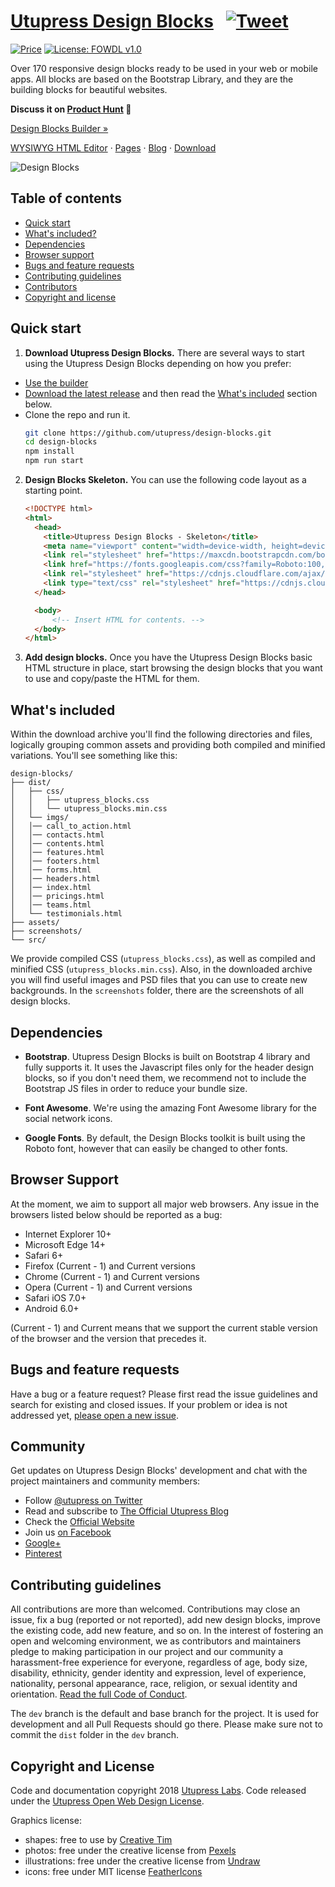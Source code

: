 # [Utupress Design Blocks](https://www.utupress.com/blocks) &nbsp; [![Tweet](https://img.shields.io/twitter/url/http/shields.io.svg?style=social)](https://twitter.com/intent/tweet?text=Get%20over%20170%20free%20design%20blocks%20based%20on%20Bootstrap%204&url=https://www.utupress.com/blocks&via=utupress&hashtags=bootstrap,design,templates,blocks,developers) 

[![Price](https://img.shields.io/badge/price-FREE-0098f7.svg)](https://github.com/utupress/design-blocks/blob/master/LICENSE)
[![License: FOWDL v1.0](https://img.shields.io/badge/license-FOWDL-blue.svg)](https://github.com/utupress/design-blocks/blob/master/LICENSE)

Over 170 responsive design blocks ready to be used in your web or mobile apps. All blocks are based on the Bootstrap Library, and they are the building blocks for beautiful websites.

**Discuss it on [Product Hunt](https://www.producthunt.com/posts/utupress-design-blocks-2-2) 🦄**

<p><a href="https://www.utupress.com/design-blocks/webpage-builder">Design Blocks Builder »</a></p>
<p><a href="https://www.utupress.com/wysiwyg-editor">WYSIWYG HTML Editor</a> · <a href="https://www.utupress.com/pages">Pages</a> · <a href="https://www.utupress.com/blog">Blog</a> · <a href="https://github.com/utupress/design-blocks/archive/master.zip">Download</a></p>

![Design Blocks](https://raw.githubusercontent.com/utupress/design-blocks/master/design-blocks.jpg)

## Table of contents

- [Quick start](#quick-start)
- [What's included?](#whats-included)
- [Dependencies](#dependencies)
- [Browser support](#browser-support)
- [Bugs and feature requests](#bugs-and-feature-requests)
- [Contributing guidelines](#contributing-guidelines)
- [Contributors](#contributors)
- [Copyright and license](#copyright-and-license)


## Quick start

1. **Download Utupress Design Blocks.** There are several ways to start using the Utupress Design Blocks depending on how you prefer:

- [Use the builder](https://www.utupress.com/blocks/webpage-builder)
- [Download the latest release](https://github.com/utupress/blocks/blob/master/utupress-design-blocks.zip?raw=true) and then read the [What's included](#whats-included) section below.
- Clone the repo and run it.
  ```bash
  git clone https://github.com/utupress/design-blocks.git
  cd design-blocks
  npm install
  npm run start
  ```

2. **Design Blocks Skeleton.** You can use the following code layout as a starting point.

   ```html
   <!DOCTYPE html>
   <html>
     <head>
       <title>Utupress Design Blocks - Skeleton</title>
       <meta name="viewport" content="width=device-width, height=device-height, initial-scale=1.0">
       <link rel="stylesheet" href="https://maxcdn.bootstrapcdn.com/bootstrap/4.1.3/css/bootstrap.min.css" integrity="sha384-PsH8R72JQ3SOdhVi3uxftmaW6Vc51MKb0q5P2rRUpPvrszuE4W1povHYgTpBfshb" crossorigin="anonymous">
       <link href="https://fonts.googleapis.com/css?family=Roboto:100,100i,300,300i,400,400i,500,500i,700,700i,900,900i" rel="stylesheet">
       <link rel="stylesheet" href="https://cdnjs.cloudflare.com/ajax/libs/font-awesome/4.7.0/css/font-awesome.css">
       <link type="text/css" rel="stylesheet" href="https://cdnjs.cloudflare.com/ajax/libs/utupress-design-blocks/2.0.1/css/utupress_blocks.min.css">
     </head>

     <body>
         <!-- Insert HTML for contents. -->
     </body>
   </html>    
   ```

3. **Add design blocks.** Once you have the Utupress Design Blocks basic HTML structure in place, start browsing the design blocks that you want to use and copy/paste the HTML for them.



## What's included

Within the download archive you'll find the following directories and files, logically grouping common assets and providing both compiled and minified variations. You'll see something like this:

```
design-blocks/
├── dist/
│   ├── css/
│   │   ├── utupress_blocks.css
│   │   └── utupress_blocks.min.css
│   └── imgs/
│   │── call_to_action.html
│   │── contacts.html
│   │── contents.html
│   │── features.html
│   │── footers.html
│   │── forms.html
│   │── headers.html
│   │── index.html
│   │── pricings.html
│   │── teams.html
│   └── testimonials.html
├── assets/
├── screenshots/
└── src/
```

We provide compiled CSS (`utupress_blocks.css`), as well as compiled and minified CSS (`utupress_blocks.min.css`). Also, in the downloaded archive you will find useful images and PSD files that you can use to create new backgrounds. In the `screenshots` folder, there are the screenshots of all design blocks.



## Dependencies

- **Bootstrap**. Utupress Design Blocks is built on Bootstrap 4 library and fully supports it. It uses the Javascript files only for the header design blocks, so if you don't need them, we recommend not to include the Bootstrap JS files in order to reduce your bundle size.

- **Font Awesome**. We're using the amazing Font Awesome library for the social network icons.

- **Google Fonts**. By default, the Design Blocks toolkit is built using the Roboto font, however that can easily be changed to other fonts.


## Browser Support

At the moment, we aim to support all major web browsers. Any issue in the browsers listed below should be reported as a bug:

- Internet Explorer 10+
- Microsoft Edge 14+
- Safari 6+
- Firefox (Current - 1) and Current versions
- Chrome (Current - 1) and Current versions
- Opera (Current - 1) and Current versions
- Safari iOS 7.0+
- Android 6.0+

(Current - 1) and Current means that we support the current stable version of the browser and the version that precedes it.



## Bugs and feature requests

Have a bug or a feature request? Please first read the issue guidelines and search for existing and closed issues. If your problem or idea is not addressed yet, [please open a new issue](https://github.com/utupress/blocks/issues/new).



## Community

Get updates on Utupress Design Blocks' development and chat with the project maintainers and community members:

- Follow [@utupress on Twitter](https://twitter.com/utupress)
- Read and subscribe to [The Official Utupress Blog](https://www.utupress.com/blog)
- Check the [Official Website](https://www.utupress.com/blocks)
- Join us [on Facebook](https://www.facebook.com/utupress/)
- [Google+](https://plus.google.com/+utupress/)
- [Pinterest](https://pinterest.com/utupress/)



## Contributing guidelines

All contributions are more than welcomed. Contributions may close an issue, fix a bug (reported or not reported), add new design blocks, improve the existing code, add new feature, and so on. In the interest of fostering an open and welcoming environment, we as contributors and maintainers pledge to making participation in our project and our community a harassment-free experience for everyone, regardless of age, body size, disability, ethnicity, gender identity and expression, level of experience, nationality, personal appearance, race, religion, or sexual identity and orientation. [Read the full Code of Conduct](https://github.com/utupress/blocks/blob/dev/CODE_OF_CONDUCT.md).

The `dev` branch is the default and base branch for the project. It is used for development and all Pull Requests should go there. Please make sure not to commit the `dist` folder in the `dev` branch.



## Copyright and License

Code and documentation copyright 2018 [Utupress Labs](https://www.utupress.com/). Code released under the [Utupress Open Web Design License](https://github.com/utupress/blocks/blob/master/LICENSE).

Graphics license:
  - shapes: free to use by [Creative Tim](https://www.creative-tim.com/)
  - photos: free under the creative license from [Pexels](https://www.pexels.com/photo-license/)
  - illustrations: free under the creative license from [Undraw](https://undraw.co/license)
  - icons: free under MIT license [FeatherIcons](https://feathericons.com/)